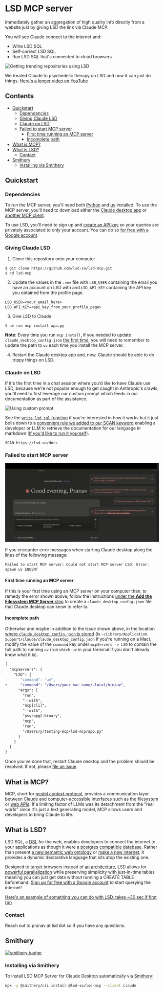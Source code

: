 # LSD MCP server

Immediately gather an aggregation of high quality info directly from a website just by giving LSD the link via Claude MCP.

You will see Claude connect to the internet and:
* Write LSD SQL
* Self-correct LSD SQL
* Run LSD SQL that's connected to cloud browsers

![Getting trending repositories using LSD](/media/5x_speed.gif)

We treated Claude to psychedelic therapy on LSD and now it can just do things. [Here's a longer video on YouTube](https://youtu.be/s97G-E46-Yo)

## Contents

* [Quickstart](#quickstart)
  * [Dependencies](#dependencies)
  * [Giving Claude LSD](#giving-claude-lsd)
  * [Claude on LSD](#claude-on-lsd)
  * [Failed to start MCP server](#failed-to-start-mcp-server)
	* [First time running an MCP server](#first-time-running-an-mcp-server)
	* [Incomplete path](#incomplete-path)
* [What is MCP?](#what-is-mcp)
* [What is LSD?](#what-is-lsd)
  * [Contact](#contact)
* [Smithery](#smithery)
  * [Installing via Smithery](#installing-via-smithery)

## Quickstart

### Dependencies

To run the MCP server, you'll need both [Python](https://www.python.org/) and [uv](https://docs.astral.sh/uv/) installed. To use the MCP server, you'll need to download either the [Claude desktop app](https://claude.ai/download) or [another MCP client](https://modelcontextprotocol.io/clients).

To use LSD, you'll need to sign up and [create an API key](https://lsd.so/profile) so your queries are privately associated to only your account. You can do so [for free with a Google account](https://lsd.so/connect).

### Giving Claude LSD

1. Clone this repository onto your computer

```
$ git clone https://github.com/lsd-so/lsd-mcp.git
$ cd lsd-mcp
```

2. Update the values in the `.env` file with `LSD_USER` containing the email you have an account on LSD with and `LSD_API_KEY` containing the API key you obtained from the profile page.

```
LSD_USER=<your_email_here>
LSD_API_KEY=<api_key_from_your_profile_page>
```

3. Give LSD to Claude

```
$ uv run mcp install app.py
```

**Note:** Every time you run `mcp install`, if you needed to update `claude_desktop_config.json` [the first time](#first-time-running-an-mcp-server), you will need to remember to update the path to `uv` each time you install the MCP server.

4. Restart the Claude desktop app and, now, Claude should be able to do trippy things on LSD.

### Claude on LSD

If it's the first time in a chat session where you'd like to have Claude use LSD, because we're not popular enough to get caught in Anthropic's crawls, you'll need to first leverage our custom prompt which feeds in our documentation as part of the assistance.

![Using custom prompt](/media/prompt.gif)

See the [`write_lsd_sql` function](https://github.com/lsd-so/lsd-mcp/blob/main/app.py#L48) if you're interested in how it works but it just boils down to a [convenient rule we added to our SCAN keyword](https://lsd.so/docs/database/language/keywords/scan#example) enabling a developer or LLM to retrieve the documentation for our language in markdown ([if you'd like to run it yourself](https://lsd.so/app?query=SCAN%20https%3A%2F%2Flsd.so%2Fdocs)).

```
SCAN https://lsd.so/docs
```

### Failed to start MCP server

![Using custom prompt](/media/error.jpeg)

If you encounter error messages when starting Claude desktop along the lines of the following message:

```
Failed to start MCP server: Could not start MCP server LSD: Error: spawn uv ENOENT
```

#### First time running an MCP server

If this is your first time using an MCP server on your computer than, to remedy the error shown above, follow the instructions [under the **Add the Filesystem MCP Server** step](https://modelcontextprotocol.io/quickstart/user#2-add-the-filesystem-mcp-server) to create a `claude_desktop_config.json` file that Claude desktop can know to refer to.

#### Incomplete path

Otherwise and maybe in addition to the issue shown above, in the location [where `claude_desktop_config.json` is stored](https://modelcontextprotocol.io/quickstart/user#2-add-the-filesystem-mcp-server) (is `~/Library/Application Support/Claude/claude_desktop_config.json` if you're running on a Mac), modify the value of the `command` key under `mcpServers -> LSD` to contain the full path to running `uv` (run `which uv` in your terminal if you don't already know what it is).

```diff
{
  "mcpServers": {
    "LSD": {
-      "command": "uv",
+      "command": "/Users/your_mac_name/.local/bin/uv",
      "args": [
        "run",
        "--with",
        "mcp[cli]",
        "--with",
        "psycopg2-binary",
        "mcp",
        "run",
        "/Users/y/testing-mcp/lsd-mcp/app.py"
      ]
    }
  }
}
```

Once you've done that, restart Claude desktop and the problem should be resolved. If not, please [file an issue](https://github.com/lsd-so/lsd-mcp/issues/new?template=Blank+issue).

## What is MCP?

MCP, short for [model context protocol](https://modelcontextprotocol.io/introduction), provides a communication layer between [Claude](https://claude.ai) and computer-accessible interfaces such as [the filesystem](https://github.com/modelcontextprotocol/servers/tree/main/src/filesystem) or [web APIs](https://github.com/modelcontextprotocol/servers/tree/main/src/slack). If a limiting factor of LLMs was its detachment from the "real world" since it's just a text generating model, MCP allows users and developers to bring Claude to life.

## What is LSD?

LSD SQL, a [DSL](https://en.wikipedia.org/wiki/Domain-specific_language) for the web, enables developers to connect the internet to your applications as though it were a [postgres compatible database](https://lsd.so/docs/database/postgres). Rather than present [a new semantic web ontology](https://xkcd.com/927/) or [make a new internet](https://urbit.org/), it provides a dynamic declarative language that sits atop the existing one.

Designed to target browsers instead of [an architecture](https://llvm.org/), LSD allows for [powerful parallelization](https://lsd.so/docs/database/language/keywords/dive#example) while preserving simplicity with just-in-time tables meaning you can just get data without running a CREATE TABLE beforehand. [Sign up for free with a Google account](https://lsd.so/connect) to start querying the internet! 

[Here's an example of something you can do with LSD, takes ~30 sec if first run](https://lsd.so/app?query=calculators%20%3C%7C%20https%3A%2F%2Fwww.smooth-on.com%2Fsupport%2Fcalculators%2F%20%7C%0Apour_on_mold%20%3C%7C%20div%5Bdata-calcid%3D%22pour-mold%22%5D%20%7C%0Aproduct_dropdown%20%3C%7C%20%23pour-prod%20%7C%0Adropdown_value%20%3C%7C%20%2224.7%22%20%7C%0Amodel_volume_input%20%3C%7C%20%23pour-model-volume%20%7C%0Amodel_volume%20%3C%7C%20%2212%22%20%7C%0Abox_volume_input%20%3C%7C%20%23pour-box-volume%20%7C%0Abox_volume%20%3C%7C%20%2220%22%20%7C%0Acalculate_button%20%3C%7C%20%23pour-calculate%20%7C%0Aestimate%20%3C%7C%20%23pour-results%20%7C%0A%0AFROM%20calculators%0A%7C%3E%20CLICK%20ON%20pour_on_mold%0A%7C%3E%20CHOOSE%20IN%20product_dropdown%20dropdown_value%0A%7C%3E%20ENTER%20INTO%20model_volume_input%20model_volume%0A%7C%3E%20ENTER%20INTO%20box_volume_input%20box_volume%0A%7C%3E%20CLICK%20ON%20calculate_button%0A%7C%3E%20SELECT%20estimate)

### Contact

Reach out to pranav at lsd dot so if you have any questions.

## Smithery

[![smithery badge](https://smithery.ai/badge/@lsd-so/lsd-mcp)](https://smithery.ai/server/@lsd-so/lsd-mcp)

### Installing via Smithery

To install LSD MCP Server for Claude Desktop automatically via [Smithery](https://smithery.ai/server/@lsd-so/lsd-mcp):

```bash
npx -y @smithery/cli install @lsd-so/lsd-mcp --client claude
```
